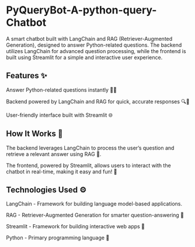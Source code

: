# PyQueryBot-A-python-query-Chatbot
A smart chatbot built with LangChain and RAG (Retriever-Augmented Generation), designed to answer Python-related questions. The backend utilizes LangChain for advanced question processing, while the frontend is built using Streamlit for a simple and interactive user experience.

## Features ✨
Answer Python-related questions instantly 🐍💡

Backend powered by LangChain and RAG for quick, accurate responses 🔍🤖

User-friendly interface built with Streamlit 🌐

## How It Works 🧠

The backend leverages LangChain to process the user’s question and retrieve a relevant answer using RAG 🧐.

The frontend, powered by Streamlit, allows users to interact with the chatbot in real-time, making it easy and fun! 🎉

## Technologies Used ⚙️

LangChain - Framework for building language model-based applications.

RAG - Retriever-Augmented Generation for smarter question-answering 🧠

Streamlit - Framework for building interactive web apps 🚀

Python - Primary programming language 🐍
